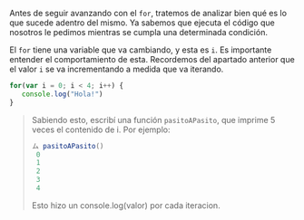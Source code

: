 Antes de seguir avanzando con el `for`, tratemos de analizar bien qué es lo que sucede adentro del mismo.
Ya sabemos que ejecuta el código que nosotros le pedimos mientras se cumpla una determinada condición.

El `for` tiene una variable que va cambiando, y esta es `i`. Es importante entender el comportamiento de esta. Recordemos del apartado anterior que el valor `i` se va incrementando a medida que va iterando. 

```javascript
for(var i = 0; i < 4; i++) {
   console.log("Hola!")
}
```

> Sabiendo esto, escribí una función `pasitoAPasito`, que imprime 5 veces el contenido de i.
Por ejemplo: 
> 
> ```javascript
> ム pasitoAPasito()
>  0
>  1
>  2
>  3
>  4
> ```
> Esto hizo un console.log(valor) por cada iteracion.